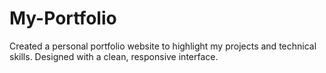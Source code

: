 # My-Portfolio
Created a personal portfolio website to highlight my projects and technical skills. Designed with a clean, responsive interface. 
